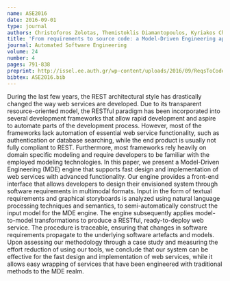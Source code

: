 ```yaml
---
name: ASE2016
date: 2016-09-01
type: journal
authors: Christoforos Zolotas, Themistoklis Diamantopoulos, Kyriakos Chatzidimitriou and Andreas Symeonidis
title: 'From requirements to source code: a Model-Driven Engineering approach for RESTful web services'
journal: Automated Software Engineering
volume: 24
number: 4
pages: 791-838
preprint: http://issel.ee.auth.gr/wp-content/uploads/2016/09/ReqsToCodeMDE.pdf
bibtex: ASE2016.bib
---
```


During the last few years, the REST architectural style has drastically changed
the way web services are developed. Due to its transparent resource-oriented model,
the RESTful paradigm has been incorporated into several development frameworks that
allow rapid development and aspire to automate parts of the development process.
However, most of the frameworks lack automation of essential web service functionality,
such as authentication or database searching, while the end product is usually not
fully compliant to REST. Furthermore, most frameworks rely heavily on domain specific
modeling and require developers to be familiar with the employed modeling technologies.
In this paper, we present a Model-Driven Engineering (MDE) engine that supports fast
design and implementation of web services with advanced functionality. Our engine provides
a front-end interface that allows developers to design their envisioned system through
software requirements in multimodal formats. Input in the form of textual requirements
and graphical storyboards is analyzed using natural language processing techniques and
semantics, to semi-automatically construct the input model for the MDE engine. The engine
subsequently applies model-to-model transformations to produce a RESTful, ready-to-deploy
web service. The procedure is traceable, ensuring that changes in software requirements
propagate to the underlying software artefacts and models. Upon assessing our methodology
through a case study and measuring the effort reduction of using our tools, we conclude
that our system can be effective for the fast design and implementation of web services,
while it allows easy wrapping of services that have been engineered with traditional
methods to the MDE realm.
